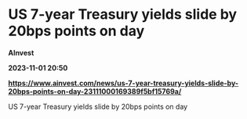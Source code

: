 # US 7-year Treasury yields slide by 20bps points on day
**AInvest**

**2023-11-01 20:50**

**https://www.ainvest.com/news/us-7-year-treasury-yields-slide-by-20bps-points-on-day-23111000169389f5bf15769a/**

US 7-year Treasury yields slide by 20bps points on day